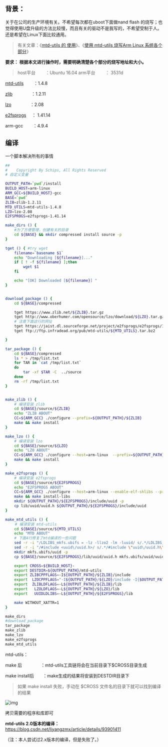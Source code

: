 ## 背景：
关于在公司的生产环境有关。不希望每次都在uboot下面做nand flash 的烧写；也觉得使用U盘升级的方法比较慢，而且有关的驱动不是我写的，不希望受制于人。还是希望在Linux下面比较通用。
> 有关文章：《[mtd-utils 的 使用](https://www.cnblogs.com/schips/p/11712028.html)》、《[使用 mtd-utils 烧写Arm Linux 系统各个部分](https://www.cnblogs.com/schips/p/12102099.html)》


**要求： 根据本文进行操作时，需要明确清楚各个部分的烧写地址和大小。**


> host平台　　 ：Ubuntu 16.04
> arm平台　　 ： 3531d

 
[mtd-utils](ftp://ftp.infradead.org/pub/mtd-utils/)　　 ：1.4.8

[zlib](http://www.zlib.net/)　　　　  ：1.2.11

[lzo](http://www.oberhumer.com/opensource/lzo/download/)　　　　   ：2.08

[e2fsprogs](http://sourceforge.net/projects/e2fsprogs/files/e2fsprogs/)　 ： 1.41.14

arm-gcc　　 ：4.9.4

## 编译
一个脚本解决所有的事情
```bash
##
#    Copyright By Schips, All Rights Reserved
# 自定义变量

OUTPUT_PATH=`pwd`/install
BUILD_HOST=arm-linux
ARM_GCC=${BUILD_HOST}-gcc
BASE=`pwd`
ZLIB=zlib-1.2.11
MTD_UTILS=mtd-utils-1.4.8
LZO=lzo-2.08
E2FSPROGS=e2fsprogs-1.41.14

make_dirs () {
    #为了方便管理，创建有关的目录
    cd ${BASE} && mkdir compressed install source -p
}

tget () { #try wget
    filename=`basename $1`
    echo "Downloading [${filename}]..."
    if [ ! -f ${filename} ];then
        wget $1
    fi

    echo "[OK] Downloaded [${filename}] "
}


download_package () {
    cd ${BASE}/compressed

    tget https://www.zlib.net/${ZLIB}.tar.gz 
    tget http://www.oberhumer.com/opensource/lzo/download/${LZO}.tar.gz
    # 注意下面这行的网址
    tget https://jaist.dl.sourceforge.net/project/e2fsprogs/e2fsprogs/1.41.14/${E2FSPROGS}.tar.gz
    tget ftp://ftp.infradead.org/pub/mtd-utils/${MTD_UTILS}.tar.bz2

}

tar_package () {
    cd ${BASE}/compressed
    ls * > /tmp/list.txt
    for TAR in `cat /tmp/list.txt`
    do
        tar -xf $TAR -C  ../source
    done
    rm -rf /tmp/list.txt
}


make_zlib () {
    # 编译安装 zlib
    cd ${BASE}/source/${ZLIB}
    echo "ZLIB ABOUT"
    CC=${ARM_GCC} ./configure --prefix=${OUTPUT_PATH}/${ZLIB}
    make && make install
}

make_lzo () {
    # 编译安装 lzo
    cd ${BASE}/source/${LZO}
    echo "LZO ABOUT"
    CC=${ARM_GCC} ./configure --host=arm-linux  --prefix=${OUTPUT_PATH}/${LZO}
    make && make install
}

make_e2fsprogs () {
    # 编译安装 e2fsprogs
    cd ${BASE}/source/${E2FSPROGS}
    echo "E2FSPROGS ABOUT"
    CC=${ARM_GCC} ./configure --host=arm-linux --enable-elf-shlibs --prefix=${OUTPUT_PATH}/${E2FSPROGS}
    make && make install-libs
    mkdir ${OUTPUT_PATH}/${E2FSPROGS}/include/uuid -p
    cp lib/uuid/uuid.h ${OUTPUT_PATH}/${E2FSPROGS}/include/uuid
}

make_mtd_utils () {
　　 # 编译安装 mtd-utils
    cd ${BASE}/source/${MTD_UTILS}
    echo "MTD ABOUT"
    # 下面4行修复了mtd编译的一些问题
    sed -r -i "/LDLIBS_mkfs.ubifs = -lz -llzo2 -lm -luuid/ s/.*/LDLIBS_mkfs.ubifs = -lz -llzo2 -lm -luuid \$(ZLIBLDFLAGS) \$(LZOLDFLAGS) \$(UUIDLDLIBS)/g" Makefile
    sed -r -i "/#include <uuid\/uuid.h>/ s/.*/#include \"uuid\/uuid.h\"/g" mkfs.ubifs/mkfs.ubifs.h
    mkdir mkfs.ubifs/uuid -p
    cp ${BASE}/source/${E2FSPROGS}/lib/uuid/uuid.h mkfs.ubifs/uuid/uuid.h

    export CROSS=${BUILD_HOST}-
    export DESTDIR=${OUTPUT_PATH}/mtd-utils
    export ZLIBCPPFLAGS=-I${OUTPUT_PATH}/${ZLIB}/include
    export  LZOCPPFLAGS="-I${OUTPUT_PATH}/${LZO}/include -I{$OUTPUT_PATH}/${E2FSPROGS}/include/"
    export  ZLIBLDFLAGS=-L${OUTPUT_PATH}/${ZLIB}/lib
    export   LZOLDFLAGS=-L${OUTPUT_PATH}/${LZO}/lib
    export   UUIDLDLIBS=-L${OUTPUT_PATH}/${E2FSPROGS}/lib

    make WITHOUT_XATTR=1
}

make_dirs
#download_package
tar_package
make_zlib
make_lzo
make_e2fsprogs
make_mtd_utils
```


mtd-utils：

make 后　　　　  ：mtd-utils工具链将会在当前目录下$CROSS目录生成

make install后　　：make生成的结果将安装到DESTDIR目录下

> 如果 make install 失败，手动在 $CROSS 文件名的目录下就可以找到编译的结果

 

 ![img](https://img2018.cnblogs.com/blog/1281523/201910/1281523-20191021115158504-1099291665.png)

 拷贝需要的程序和库即可

 

 **mtd-utils 2.0版本的编译：** https://blog.csdn.net/liyangzmx/article/details/93901411

（注：本人尝试过2.x版本的编译，但是失败了。）
